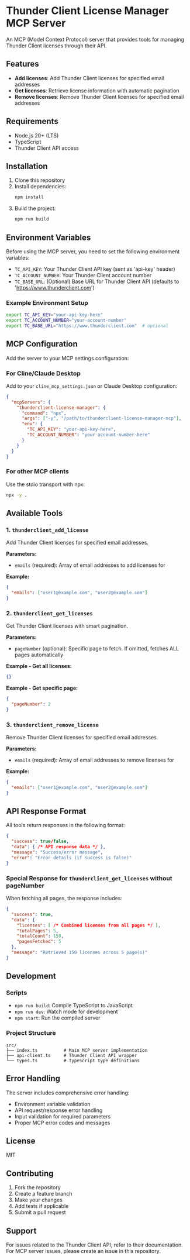 # Thunder Client License Manager MCP Server

An MCP (Model Context Protocol) server that provides tools for managing Thunder Client licenses through their API.

## Features

- **Add licenses**: Add Thunder Client licenses for specified email addresses
- **Get licenses**: Retrieve license information with automatic pagination
- **Remove licenses**: Remove Thunder Client licenses for specified email addresses

## Requirements

- Node.js 20+ (LTS)
- TypeScript
- Thunder Client API access

## Installation

1. Clone this repository
2. Install dependencies:
   ```bash
   npm install
   ```
3. Build the project:
   ```bash
   npm run build
   ```

## Environment Variables

Before using the MCP server, you need to set the following environment variables:

- `TC_API_KEY`: Your Thunder Client API key (sent as 'api-key' header)
- `TC_ACCOUNT_NUMBER`: Your Thunder Client account number
- `TC_BASE_URL`: (Optional) Base URL for Thunder Client API (defaults to 'https://www.thunderclient.com')

### Example Environment Setup

```bash
export TC_API_KEY="your-api-key-here"
export TC_ACCOUNT_NUMBER="your-account-number"
export TC_BASE_URL="https://www.thunderclient.com"  # optional
```

## MCP Configuration

Add the server to your MCP settings configuration:

### For Cline/Claude Desktop

Add to your `cline_mcp_settings.json` or Claude Desktop configuration:

```json
{
  "mcpServers": {
    "thunderclient-license-manager": {
      "command": "npx",
      "args": ["-y", "/path/to/thunderclient-license-manager-mcp"],
      "env": {
        "TC_API_KEY": "your-api-key-here",
        "TC_ACCOUNT_NUMBER": "your-account-number-here"
      }
    }
  }
}
```

### For other MCP clients

Use the stdio transport with npx:

```bash
npx -y .
```

## Available Tools

### 1. `thunderclient_add_license`

Add Thunder Client licenses for specified email addresses.

**Parameters:**
- `emails` (required): Array of email addresses to add licenses for

**Example:**
```json
{
  "emails": ["user1@example.com", "user2@example.com"]
}
```

### 2. `thunderclient_get_licenses`

Get Thunder Client licenses with smart pagination.

**Parameters:**
- `pageNumber` (optional): Specific page to fetch. If omitted, fetches ALL pages automatically

**Example - Get all licenses:**
```json
{}
```

**Example - Get specific page:**
```json
{
  "pageNumber": 2
}
```

### 3. `thunderclient_remove_license`

Remove Thunder Client licenses for specified email addresses.

**Parameters:**
- `emails` (required): Array of email addresses to remove licenses for

**Example:**
```json
{
  "emails": ["user1@example.com", "user2@example.com"]
}
```

## API Response Format

All tools return responses in the following format:

```json
{
  "success": true/false,
  "data": { /* API response data */ },
  "message": "Success/error message",
  "error": "Error details (if success is false)"
}
```

### Special Response for `thunderclient_get_licenses` without pageNumber

When fetching all pages, the response includes:

```json
{
  "success": true,
  "data": {
    "licenses": [ /* Combined licenses from all pages */ ],
    "totalPages": 5,
    "totalCount": 150,
    "pagesFetched": 5
  },
  "message": "Retrieved 150 licenses across 5 page(s)"
}
```

## Development

### Scripts

- `npm run build`: Compile TypeScript to JavaScript
- `npm run dev`: Watch mode for development
- `npm start`: Run the compiled server

### Project Structure

```
src/
├── index.ts          # Main MCP server implementation
├── api-client.ts     # Thunder Client API wrapper
└── types.ts          # TypeScript type definitions
```

## Error Handling

The server includes comprehensive error handling:

- Environment variable validation
- API request/response error handling
- Input validation for required parameters
- Proper MCP error codes and messages

## License

MIT

## Contributing

1. Fork the repository
2. Create a feature branch
3. Make your changes
4. Add tests if applicable
5. Submit a pull request

## Support

For issues related to the Thunder Client API, refer to their documentation.
For MCP server issues, please create an issue in this repository.
